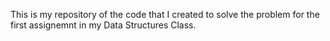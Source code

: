 This is my repository of the code that I created to solve the problem for the first assignemnt in my Data Structures Class.
